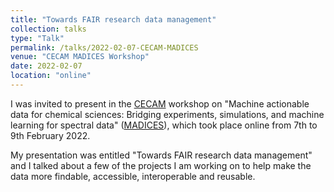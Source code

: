 ```yaml
---
title: "Towards FAIR research data management"
collection: talks
type: "Talk"
permalink: /talks/2022-02-07-CECAM-MADICES
venue: "CECAM MADICES Workshop"
date: 2022-02-07
location: "online"
---
```



I was invited to present in the [CECAM](https://www.cecam.org/) workshop on "Machine actionable data for chemical sciences: Bridging experiments, simulations, and machine learning for spectral data" ([MADICES](https://madices.github.io/)), which took place online from 7th to 9th February 2022. 

My presentation was entitled "Towards FAIR research data management" and I talked about a few of the projects I am working on to help make the data more findable, accessible, interoperable and reusable.